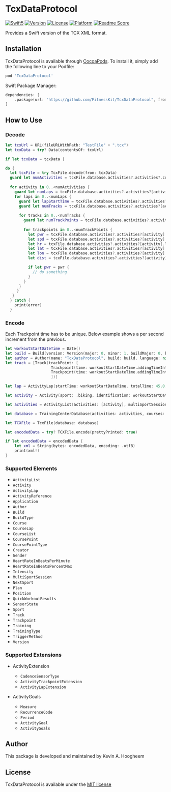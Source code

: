 # TcxDataProtocol

[![Swift5](https://img.shields.io/badge/swift5.0-compatible-4BC51D.svg?style=flat)](https://developer.apple.com/swift)
[![Version](https://img.shields.io/cocoapods/v/TcxDataProtocol.svg?style=flat)](http://cocoapods.org/pods/TcxDataProtocol)
[![License](https://img.shields.io/cocoapods/l/TcxDataProtocol.svg?style=flat)](http://cocoapods.org/pods/TcxDataProtocol)
[![Platform](https://img.shields.io/cocoapods/p/TcxDataProtocol.svg?style=flat)](http://cocoapods.org/pods/TcxDataProtocol)
[![Readme Score](http://readme-score-api.herokuapp.com/score.svg?url=https://github.com/fitnesskit/tcxdataprotocol)](http://clayallsopp.github.io/readme-score?url=https://github.com/fitnesskit/tcxdataprotocol)

Provides a Swift version of the TCX XML format.


## Installation

TcxDataProtocol is available through [CocoaPods](http://cocoapods.org). To install it, simply add the following line to your Podfile:

```ruby
pod 'TcxDataProtocol'
```

Swift Package Manager:
```swift
dependencies: [
    .package(url: "https://github.com/FitnessKit/TcxDataProtocol", from: "1.0.0")
]
```
## How to Use

### Decode

```swift
let tcxUrl = URL(fileURLWithPath: "TestFile" + ".tcx")
let tcxData = try? Data(contentsOf: tcxUrl)

if let tcxData = tcxData {

do {
  let tcxFile = try TcxFile.decode(from: tcxData)
  guard let numActivities = tcxFile.database.activities?.activities?.count else { return  }
  
  for activity in 0..<numActivities {    
    guard let numLaps = tcxFile.database.activities?.activities?[activity].lap.count else {  }
    for laps in 0..<numLaps {
      guard let lapStartTime = tcxFile.database.activities?.activities?[activity].lap[laps].startTime else { }
      guard let numTracks = tcxFile.database.activities?.activities?[activity].lap[laps].track?.count else {  }
      
      for tracks in 0..<numTracks {
        guard let numTrackPoints = tcxFile.database.activities?.activities?[activity].lap[laps].track?[tracks].trackPoint?.count else {  }
        
        for trackpoints in 0..<numTrackPoints {
          let pwr = tcxFile.database.activities?.activities?[activity].lap[laps].track?[tracks].trackPoint?[trackpoints].extensions?[0].activityTrackpointExtension?.watts
          let spd = tcxFile.database.activities?.activities?[activity].lap[laps].track?[tracks].trackPoint?[trackpoints].extensions?[0].activityTrackpointExtension?.speed
          let hr = tcxFile.database.activities?.activities?[activity].lap[laps].track?[tracks].trackPoint?[trackpoints].heartRate?.heartRate
          let lat = tcxFile.database.activities?.activities?[activity].lap[laps].track?[tracks].trackPoint?[trackpoints].position?.latitudeDegrees
          let lon = tcxFile.database.activities?.activities?[activity].lap[laps].track?[tracks].trackPoint?[trackpoints].position?.longitudeDegrees
          let dist = tcxFile.database.activities?.activities?[activity].lap[laps].track?[tracks].trackPoint?[trackpoints].distance

          if let pwr = pwr {
            // do something
          }
        }
      }
     }
   }
  } catch {
    print(error)
  }


```

### Encode

Each Trackpoint time has to be unique. Below example shows a per second increment from the previous. 

```swift
let workoutStartDateTime = Date()
let build = Build(version: Version(major: 0, minor: 1, buildMajor: 0, buildMinor: 0), time: nil, builder: nil, type: .alpha)
let author = Author(name: "TcxDataProtocol", build: build, language: nil, partNumber: "11-22-33")
let track = [Track(trackPoint: [
                    Trackpoint(time: workoutStartDateTime.addingTimeInterval(Double(1)), position: nil, altitude: nil, distance: 1.11, heartRate: HeartRateInBeatsPerMinute(heartRate: 100), cadence: 100, sensorState: SensorState.present, extensions: [Extension(activityTrackpointExtension: ActivityTrackpointExtension.init(speed: 11.2, runCadence: nil, watts: 111, cadenceSensor: CadenceSensorType(rawValue: "bike")), activityLapExtension: nil, activityGoals: nil)]),
                    Trackpoint(time: workoutStartDateTime.addingTimeInterval(Double(2)), position: nil, altitude: nil, distance: 1.11, heartRate: HeartRateInBeatsPerMinute(heartRate: 101), cadence: 101, sensorState: SensorState.present, extensions: [Extension(activityTrackpointExtension: ActivityTrackpointExtension.init(speed: 11.3, runCadence: nil, watts: 222, cadenceSensor: CadenceSensorType(rawValue: "bike")), activityLapExtension: nil, activityGoals: nil)])
                    ])]

let lap = ActivityLap(startTime: workoutStartDateTime, totalTime: 45.0, distance: 12.0, maximumSpeed: nil, calories: 120, averageHeartRate: nil, maximumHeartRate: nil, intensity: .active, cadence: nil, triggerMethod: .manual, track: track, notes: nil, extensions: nil)

let activity = Activity(sport: .biking, identification: workoutStartDateTime, lap: [lap], notes: nil, training: nil, creator: nil)

let activities = ActivityList(activities: [activity], multiSportSession: nil)

let database = TrainingCenterDatabase(activities: activities, courses: nil, author: author)

let TCXFile = TcxFile(database: database)

let encodedData = try? TCXFile.encode(prettyPrinted: true)

if let encodedData = encodedData {
    let xml = String(bytes: encodedData, encoding: .utf8)
    print(xml!)
}

```

### Supported Elements

* `ActivityList`
* `Activity`
* `ActivityLap`
* `ActivityReference`
* `Application`
* `Author`
* `Build`
* `BuildType`
* `Course`
* `CourseLap`
* `CourseList`
* `CoursePoint`
* `CoursePointType`
* `Creator`
* `Gender`
* `HeartRateInBeatsPerMinute`
* `HeartRateInBeatsPercentMax`
* `Intensity`
* `MultiSportSession`
* `NextSport`
* `Plan`
* `Position`
* `QuickWorkoutResults`
* `SensorState`
* `Sport`
* `Track`
* `Trackpoint`
* `Training`
* `TrainingType`
* `TriggerMethod`
* `Version`

### Supported Extensions

* ActivityExtension
    * `CadenceSensorType`
    * `ActivityTrackpointExtension`
    * `ActivityLapExtension`

* ActivityGoals
    * `Measure`
    * `RecurrenceCode`
    * `Period`
    * `ActivityGoal`
    * `ActivityGoals`


## Author

This package is developed and maintained by Kevin A. Hoogheem

## License

TcxDataProtocol is available under the [MIT license](http://opensource.org/licenses/MIT)
